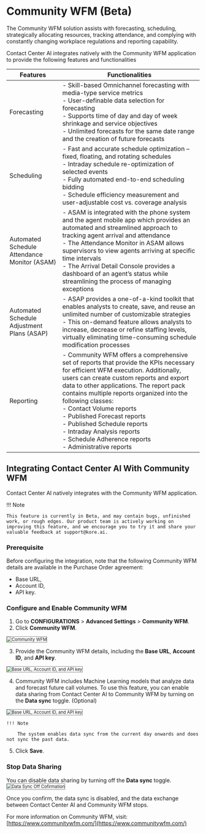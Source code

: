 # Community WFM (Beta)

The Community WFM solution assists with forecasting, scheduling, strategically allocating resources, tracking attendance, and complying with constantly changing workplace regulations and reporting capability.

Contact Center AI integrates natively with the Community WFM application to provide the following features and functionalities

| Features                                    | Functionalities |
|---------------------------------------------|-------------------------------------------------------------------------------------------------------------------------------------------------------------------------------------------------------------------------------------------------------------------------------------------------------------------------------------------------------------------------------------------------------------------------------------|
| Forecasting                                 | - Skill-based Omnichannel forecasting with media-type service metrics <br>- User-definable data selection for forecasting <br>- Supports time of day and day of week shrinkage and service objectives <br>- Unlimited forecasts for the same date range and the creation of future forecasts                                                                                                                                            |
| Scheduling                                  | - Fast and accurate schedule optimization – fixed, floating, and rotating schedules <br>- Intraday schedule re-optimization of selected events <br>- Fully automated end-to-end scheduling bidding <br>- Schedule efficiency measurement and user-adjustable cost vs. coverage analysis                                                                                                                                                      |
| Automated Schedule Attendance Monitor (ASAM)| - ASAM is integrated with the phone system and the agent mobile app which provides an automated and streamlined approach to tracking agent arrival and attendance <br>- The Attendance Monitor in ASAM allows supervisors to view agents arriving at specific time intervals <br>- The Arrival Detail Console provides a dashboard of an agent’s status while streamlining the process of managing exceptions                          |
| Automated Schedule Adjustment Plans (ASAP)  | - ASAP provides a one-of-a-kind toolkit that enables analysts to create, save, and reuse an unlimited number of customizable strategies <br>- This on-demand feature allows analysts to increase, decrease or refine staffing levels, virtually eliminating time-consuming schedule modification processes                                                                                                                              |
| Reporting                                   | - Community WFM offers a comprehensive set of reports that provide the KPIs necessary for efficient WFM execution. Additionally, users can create custom reports and export data to other applications. The report pack contains multiple reports organized into the following classes: <br>  - Contact Volume reports <br>  - Published Forecast reports <br>  - Published Schedule reports <br>  - Intraday Analysis reports <br>  - Schedule Adherence reports <br>  - Administrative reports |

## Integrating Contact Center AI With Community WFM

Contact Center AI natively integrates with the Community WFM application.

!!! Note

    This feature is currently in Beta, and may contain bugs, unfinished work, or rough edges. Our product team is actively working on improving this feature, and we encourage you to try it and share your valuable feedback at support@kore.ai.

### Prerequisite

Before configuring the integration, note that the following Community WFM details are available in the Purchase Order agreement:

* Base URL,
* Account ID,
* API key.

### Configure and Enable Community WFM

1. Go to **CONFIGURATIONS** > **Advanced Settings** > **Community WFM**.
2. Click **Community WFM**.  
<img src="../images/community-wfm.png" alt="Community WFM" title="Community WFM" style="border: 1px solid gray; zoom:80%;">

3. Provide the Community WFM details, including the **Base URL**, **Account ID**, and **API key**.  
<img src="../images/input-details-community-wfm.png" alt="Base URL, Account ID, and API key" title="Base URL, Account ID, and API key" style="border: 1px solid gray; zoom:80%;">

4. Community WFM includes Machine Learning models that analyze data and forecast future call volumes. To use this feature, you can enable data sharing from Contact Center AI to Community WFM by turning on the **Data sync** toggle. (Optional)  
<img src="../images/data-sync-toggle.png" alt="Base URL, Account ID, and API key" title="Base URL, Account ID, and API key" style="border: 1px solid gray; zoom:80%;">  

    !!! Note

        The system enables data sync from the current day onwards and does not sync the past data.
5. Click **Save**.

### Stop Data Sharing

You can disable data sharing by turning off the **Data sync** toggle.  
<img src="../images/data-sync-off-confirmation.png" alt="Data Sync Off Cofirmation" title="Data Sync Off Cofirmation" style="border: 1px solid gray; zoom:80%;">

Once you confirm, the data sync is disabled, and the data exchange between Contact Center AI and Community WFM stops.

For more information on Community WFM, visit: [https://www.communitywfm.com/](https://www.communitywfm.com/)

